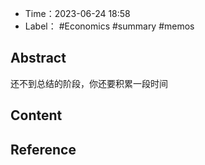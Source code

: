 - Time：2023-06-24 18:58
- Label： #Economics #summary #memos

## Abstract

还不到总结的阶段，你还要积累一段时间

## Content

## Reference
